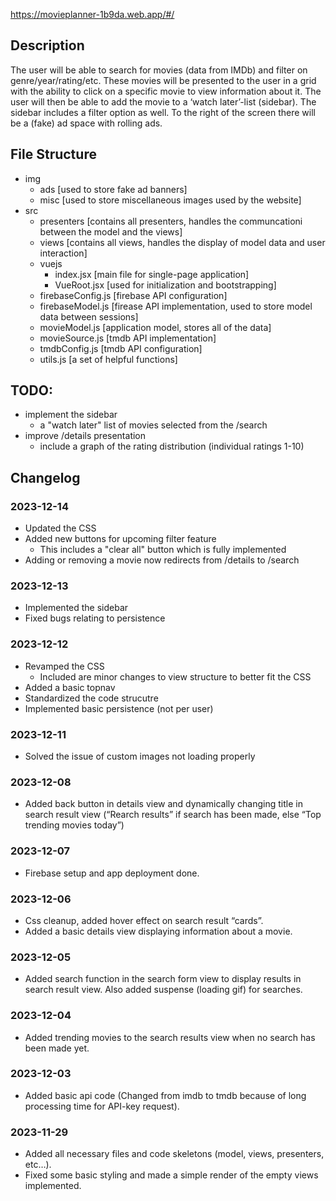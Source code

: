 https://movieplanner-1b9da.web.app/#/


## Description
The user will be able to search for movies (data from IMDb) and filter on genre/year/rating/etc. These movies will be presented to the user in a grid with the ability to click on a specific movie to view information about it. The user will then be able to add the movie to a ‘watch later’-list (sidebar). The sidebar includes a filter option as well. To the right of the screen there will be a (fake) ad space with rolling ads.


## File Structure
- img
  - ads [used to store fake ad banners]
  - misc [used to store miscellaneous images used by the website]
- src
  - presenters [contains all presenters, handles the communcationi between the model and the views]
  - views [contains all views, handles the display of model data and user interaction]
  - vuejs
    - index.jsx [main file for single-page application]
    - VueRoot.jsx [used for initialization and bootstrapping]
  - firebaseConfig.js [firebase API configuration]
  - firebaseModel.js [firease API implementation, used to store model data between sessions]
  - movieModel.js [application model, stores all of the data]
  - movieSource.js [tmdb API implementation]
  - tmdbConfig.js [tmdb API configuration]
  - utils.js [a set of helpful functions]


## TODO:
- implement the sidebar
  - a "watch later" list of movies selected from the /search
- improve /details presentation
  - include a graph of the rating distribution (individual ratings 1-10)


## Changelog

### 2023-12-14
- Updated the CSS
- Added new buttons for upcoming filter feature
  - This includes a "clear all" button which is fully implemented
- Adding or removing a movie now redirects from /details to /search

### 2023-12-13
- Implemented the sidebar
- Fixed bugs relating to persistence

### 2023-12-12
- Revamped the CSS
  - Included are minor changes to view structure to better fit the CSS
- Added a basic topnav
- Standardized the code strucutre
- Implemented basic persistence (not per user)

### 2023-12-11
- Solved the issue of custom images not loading properly

### 2023-12-08
- Added back button in details view and dynamically changing title in search result view (“Rearch results” if search has been made, else “Top trending movies today”)

### 2023-12-07
- Firebase setup and app deployment done.

### 2023-12-06
- Css cleanup, added hover effect on search result “cards”.
- Added a basic details view displaying information about a movie.

### 2023-12-05
- Added search function in the search form view to display results in search result view. Also added suspense (loading gif) for searches.

### 2023-12-04
- Added trending movies to the search results view when no search has been made yet.

### 2023-12-03
- Added basic api code (Changed from imdb to tmdb because of long processing time for API-key request).

### 2023-11-29
- Added all necessary files and code skeletons (model, views, presenters, etc…).
- Fixed some basic styling and made a simple render of the empty views implemented.
